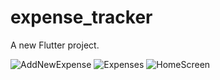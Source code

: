 # expense_tracker

A new Flutter project.

![AddNewExpense](https://github.com/HabibBouzaffara/ExpenseTracker/assets/95718159/9c1752bf-e2fe-47b7-b129-1501ea776ea3)
![Expenses](https://github.com/HabibBouzaffara/ExpenseTracker/assets/95718159/7aedae04-1530-414b-9823-dabbb9044f04)
![HomeScreen](https://github.com/HabibBouzaffara/ExpenseTracker/assets/95718159/010fc4ea-4d38-4e6e-b31c-ad17ae36e46a)
